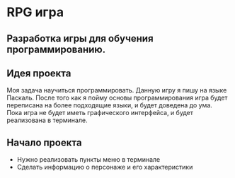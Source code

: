 # RPG игра
Разработка игры для обучения программированию.
---
## Идея проекта
Моя задача научиться программировать. Данную игру я пишу на языке Паскаль. После того как я пойму основы программирования игра будет переписана на более подходящие языки, и будет доведена до ума.  
Пока игра не будет иметь графического интерфейса, и будет реализована в терминале.
## Начало проекта
- Нужно реализовать пункты меню в терминале
- Сделать информацию о персонаже и его характеристики

